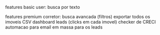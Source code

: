 features basic user:
busca por texto

features premium corretor:
busca avancada (filtros)
exportar todos os imoveis CSV
dashboard leads (clicks em cada imovel)
checker de CRECI
automacao para email em massa para os leads
